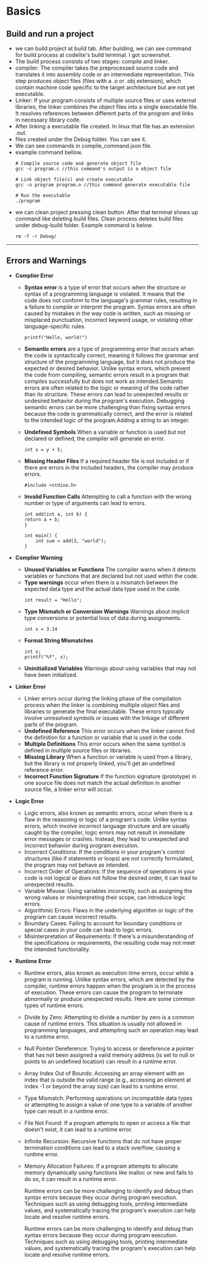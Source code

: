 # Basics

## Build and run a project
- we can build project at build tab. After building, we can see command for build process at codelite's build terminal. I got screenshot.
- The build process consists of two stages: compile and linker.
- compiler: The compiler takes the preprocessed source code and translates it into assembly code or an intermediate representation. This step produces object files (files with a .o or .obj extension), which contain machine code specific to the target architecture but are not yet executable.
- Linker: If your program consists of multiple source files or uses external libraries, the linker combines the object files into a single executable file. It resolves references between different parts of the program and links in necessary library code.
- After linking a executable file created. In linux that file has an extension .out.
- files created under the Debug folder. You can see it.
- We can see commands in compile_command.json file.
- example command bellow.
    ```
    # Compile source code and generate object file
    gcc -c program.c //this command's output is a object file

    # Link object file(s) and create executable
    gcc -o program program.o //this command generate executable file

    # Run the executable
    ./program

    ```
+ we can clean project pressing clean button. After that terminal shows up command like deleting build files. Clean process deletes build files under debug-build folder. Example command is below.
    ```
    rm -f -r Debug/
    ```
---
## Errors and Warnings
- **Complier Error**
    - **Syntax error** is a type of error that occurs when the structure or syntax of a programming language is violated. It means that the code does not conform to the language's grammar rules, resulting in a failure to compile or interpret the program. Syntax errors are often caused by mistakes in the way code is written, such as missing or misplaced punctuation, incorrect keyword usage, or violating other language-specific rules.
        ```
        printf("Hello, world!")
        ```
    - **Semantic errors** are a type of programming error that occurs when the code is syntactically correct, meaning it follows the grammar and structure of the programming language, but it does not produce the expected or desired behavior. Unlike syntax errors, which prevent the code from compiling, semantic errors result in a program that compiles successfully but does not work as intended.Semantic errors are often related to the logic or meaning of the code rather than its structure. These errors can lead to unexpected results or undesired behavior during the program's execution. Debugging semantic errors can be more challenging than fixing syntax errors because the code is grammatically correct, and the error is related to the intended logic of the program.Adding a string to an integer.



    - **Undefined Symbols** When a variable or function is used but not declared or defined, the compiler will generate an error.
        ```
        int x = y + 5;
        ```
    - **Missing Header Files** If a required header file is not included or if there are errors in the included headers, the compiler may produce errors.
        ```
        #include <stdioo.h>
        ```
    - **Invalid Function Calls** Attempting to call a function with the wrong number or type of arguments can lead to errors.
        ```
        int add(int a, int b) {
        return a + b;
        }

        int main() {
            int sum = add(3, "world");
        }
        ```
- **Complier Warning**

    - **Unused Variables or Functions** The compiler warns when it detects variables or functions that are declared but not used within the code.
    - **Type warnings** occur when there is a mismatch between the expected data type and the actual data type used in the code.
        ```
        int result = "Hello";
        ```
    - **Type Mismatch or Conversion Warnings** Warnings about implicit type conversions or potential loss of data during assignments.
        ```
        int x = 3.14
        ```
    - **Format String Mismatches**
        ```
        int x;
        printf("%f", x);
        ```
    - **Uninitialized Variables** Warnings about using variables that may not have been initialized.

- **Linker Error** 
    - Linker errors occur during the linking phase of the compilation process when the linker is combining multiple object files and libraries to generate the final executable. These errors typically involve unresolved symbols or issues with the linkage of different parts of the program.
    - **Undefined Reference** This error occurs when the linker cannot find the definition for a function or variable that is used in the code.
    - **Multiple Definitions** This error occurs when the same symbol is defined in multiple source files or libraries.
    - **Missing Library** When a function or variable is used from a library, but the library is not properly linked, you'll get an undefined reference error.
    - **Incorrect Function Signature** If the function signature (prototype) in one source file does not match the actual definition in another source file, a linker error will occur.

- **Logic Error** 
    - Logic errors, also known as semantic errors, occur when there is a flaw in the reasoning or logic of a program's code. Unlike syntax errors, which involve incorrect language structure and are usually caught by the compiler, logic errors may not result in immediate error messages or crashes. Instead, they lead to unexpected and incorrect behavior during program execution.
    - Incorrect Conditions: If the conditions in your program's control structures (like if statements or loops) are not correctly formulated, the program may not behave as intended.
    - Incorrect Order of Operations: If the sequence of operations in your code is not logical or does not follow the desired order, it can lead to unexpected results.
    - Variable Misuse: Using variables incorrectly, such as assigning the wrong values or misinterpreting their scope, can introduce logic errors.
    - Algorithmic Errors: Flaws in the underlying algorithm or logic of the program can cause incorrect results.
    - Boundary Cases: Failing to account for boundary conditions or special cases in your code can lead to logic errors.
    - Misinterpretation of Requirements: If there's a misunderstanding of the specifications or requirements, the resulting code may not meet the intended functionality.
- **Runtime Error**
    - Runtime errors, also known as execution-time errors, occur while a program is running. Unlike syntax errors, which are detected by the compiler, runtime errors happen when the program is in the process of execution. These errors can cause the program to terminate abnormally or produce unexpected results. Here are some common types of runtime errors.
    - Divide by Zero: Attempting to divide a number by zero is a common cause of runtime errors. This situation is usually not allowed in programming languages, and attempting such an operation may lead to a runtime error.
    - Null Pointer Dereference: Trying to access or dereference a pointer that has not been assigned a valid memory address (is set to null or points to an undefined location) can result in a runtime error.
    - Array Index Out of Bounds: Accessing an array element with an index that is outside the valid range (e.g., accessing an element at index -1 or beyond the array size) can lead to a runtime error.
    - Type Mismatch: Performing operations on incompatible data types or attempting to assign a value of one type to a variable of another type can result in a runtime error.
    - File Not Found: If a program attempts to open or access a file that doesn't exist, it can lead to a runtime error.
    - Infinite Recursion: Recursive functions that do not have proper termination conditions can lead to a stack overflow, causing a runtime error.
    - Memory Allocation Failures: If a program attempts to allocate memory dynamically using functions like malloc or new and fails to do so, it can result in a runtime error.

        Runtime errors can be more challenging to identify and debug than syntax errors because they occur during program execution. Techniques such as using debugging tools, printing intermediate values, and systematically tracing the program's execution can help locate and resolve runtime errors.

        Runtime errors can be more challenging to identify and debug than syntax errors because they occur during program execution. Techniques such as using debugging tools, printing intermediate values, and systematically tracing the program's execution can help locate and resolve runtime errors.


